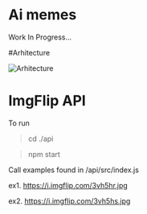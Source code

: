 # Ai memes

Work In Progress...

#Arhitecture

![Arhitecture](https://github.com/schesa/ai-memes/blob/master/Web-Arhitecture-EN.png)

# ImgFlip API

To run
> cd ./api

> npm start

Call examples found in /api/src/index.js

ex1. https://i.imgflip.com/3vh5hr.jpg

ex2. https://i.imgflip.com/3vh5hs.jpg


